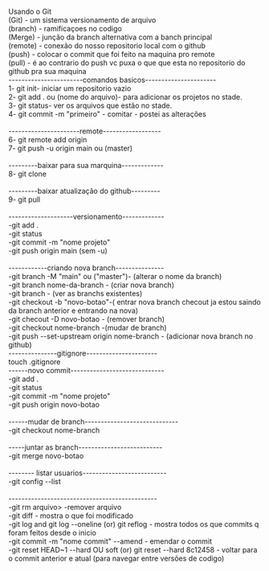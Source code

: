 <br>
Usando o Git<br>
(Git) - um sistema versionamento de arquivo
<br>
(branch) - ramificaçoes no codigo <br>
(Merge) - junção da branch alternativa com a banch principal<br>
(remote) - conexão do nosso repositorio local com o github<br>
(push) - colocar o commit que foi feito na maquina pro remote <br>
(pull) - é ao contrario do push vc puxa o que que esta no repositorio do github pra sua maquina<br>
-----------------------comandos basicos----------------------<br>
1- git init- iniciar um repositorio vazio<br>
2- git add . ou (nome do arquivo)- para adicionar os projetos no stade.<br>
3- git status- ver os arquivos que estão no stade.<br>
4- git commit -m "primeiro" - comitar - postei as alterações <br>
<br>
----------------------remote------------------<br>
6- git remote add origin <link.git><br>
7- git push -u origin main ou (master)<br>
<br>
---------baixar para sua marquina-------------<br>
8- git clone <link.git><br>
<br>
---------baixar atualização do github--------- <br>
9- git pull<br>
<br>
--------------------versionamento-------------<br>
-git add .<br>
-git status<br>
-git commit -m "nome projeto"<br>
-git push origin main (sem -u)<br>
<br>
------------criando nova branch---------------<br>
-git branch -M "main" ou ("master")- (alterar o nome da branch)<br> 
-git branch nome-da-branch - (criar nova branch)<br> 
-git branch - (ver as branchs existentes)<br>
-git checkout -b "novo-botao"-( entrar nova branch checout ja estou saindo da branch anterior e entrando na nova)<br>
-git checout -D  novo-botao - (remover branch) <br>
-git checkout nome-branch -(mudar de branch)<br> 
-git push --set-upstream origin nome-branch - (adicionar nova branch no github)<br>
---------------gitignore----------------------<br>
 touch .gitignore<br>
------novo commit-----------------------------<br>
-git add .<br>
-git status<br>
-git commit -m "nome projeto"<br>
-git push origin novo-botao<br>
<br>
------mudar de branch-----------------------------<br>
-git checkout nome-branch<br>
<br>
-----juntar as branch--------------------------<br>
-git merge novo-botao<br>
<br>
-------- listar usuarios--------------------------<br>
-git config --list<br>
<br>
----------------------------------------------<br>
-git rm arquivo> -remover arquivo<br>
-git diff - mostra o que foi modificado<br>
-git log and git log --oneline (or) git reflog - mostra todos os que commits q foram feitos desde o inicio<br>
-git commit -m "nome commit" --amend - emendar o commit <br>
-git reset HEAD~1 --hard OU soft (or) git reset --hard 8c12458 - voltar para o commit anterior e atual (para navegar entre versões de codigo)

<br><br>
-----------